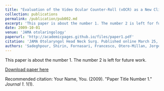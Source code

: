 ```yaml
---
title: "Evaluation of the Video Ocular Counter-Roll (vOCR) as a New Clinical Test of Otolith Function in Peripheral Vestibulopathy"
collection: publications
permalink: /publication/pub002.md
excerpt: 'This paper is about the number 1. The number 2 is left for future work.'
date: 2009-10-01
venue: 'JAMA otolaringology'
paperurl: 'http://academicpages.github.io/files/paper1.pdf'
citation: 'JAMA Otolaryngol Head Neck Surg. Published online March 25, 2021'
authors: 'Sadeghpour, Shirin, Fornasari, Francesco, Otero-Millan, Jorge, Carey, John P, Zee, David S, Kheradmand, Amir'
---
```

This paper is about the number 1. The number 2 is left for future work.

[Download paper here](http://academicpages.github.io/files/paper1.pdf)

Recommended citation: Your Name, You. (2009). "Paper Title Number 1." <i>Journal 1</i>. 1(1).
